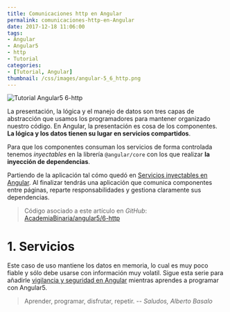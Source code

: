 ```yaml
---
title: Comunicaciones http en Angular
permalink: comunicaciones-http-en-Angular
date: 2017-12-18 11:06:00
tags:  
- Angular
- Angular5
- http
- Tutorial
categories:
- [Tutorial, Angular] 
thumbnail: /css/images/angular-5_6_http.png
---
```


![Tutorial Angular5 6-http](/images/tutorial-angular-5_6_http.png)

La presentación, la lógica y el manejo de datos son tres capas de abstracción que usamos los programadores para mantener organizado nuestro código. En Angular, la presentación es cosa de los componentes. **La lógica y los datos tienen su lugar en servicios compartidos**.

Para que los componentes consuman los servicios de forma controlada tenemos _inyectables_ en la librería `@angular/core` con los que realizar **la inyección de dependencias**.

<!-- more -->

Partiendo de la aplicación tal cómo quedó en [Servicios inyectables en Angular](../servicios-inyectables-en-Angular/). Al finalizar tendrás una aplicación que comunica componentes entre páginas, reparte responsabilidades y gestiona claramente sus dependencias.

> Código asociado a este artículo en _GitHub_: [AcademiaBinaria/angular5/6-http](https://github.com/AcademiaBinaria/angular5/tree/master/6-http/cash-flow)

# 1. Servicios

Este caso de uso mantiene los datos en memoria, lo cual es muy poco fiable y sólo debe usarse con información muy volatil. Sigue esta serie para añadirle [vigilancia y seguridad en Angular](../categories/Tutorial/Angular/) mientras aprendes a programar con Angular5.

> Aprender, programar, disfrutar, repetir.
> -- <cite>Saludos, Alberto Basalo</cite>
